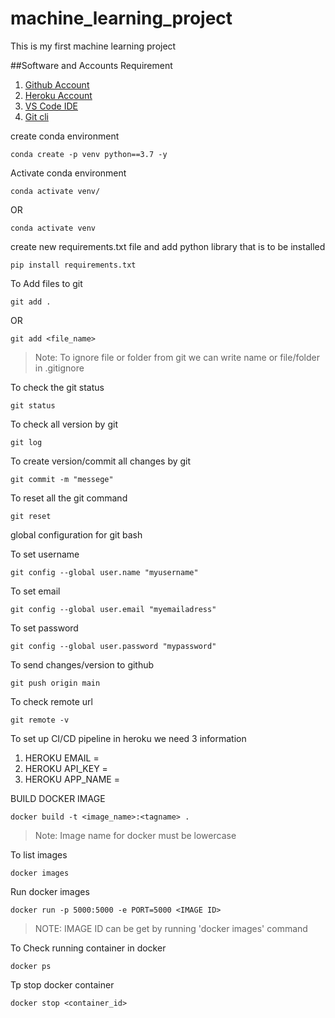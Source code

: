 # machine_learning_project
This is my first machine learning project

##Software and Accounts Requirement
1. [Github Account](https://github.com)
2. [Heroku Account](https://dashboard.heroku.com/login)
3. [VS Code IDE](https://code.visualstudio.com/download)
4. [Git cli](https://git-scm.com/downloads)


create conda environment
```
conda create -p venv python==3.7 -y
```

Activate conda environment
```
conda activate venv/
```
OR
```
conda activate venv
```

create new requirements.txt file and add python library that is to be installed

```
pip install requirements.txt
```

To Add files to git
```
git add .
```

OR
```
git add <file_name>
```

>Note: To ignore file or folder from git we can write name or file/folder in .gitignore

To check the git status
```
git status
```

To check all version by git
```
git log
```

To create version/commit all changes by git
```
git commit -m "messege"
```

To reset all the git command
```
git reset
```

global configuration for git bash

To set username
```
git config --global user.name "myusername"
```

To set email
```
git config --global user.email "myemailadress"
```

To set password
```
git config --global user.password "mypassword"
```

To send changes/version to github
```
git push origin main
```

To check remote url
```
git remote -v
```

To set up CI/CD pipeline in heroku we need 3 information
1. HEROKU EMAIL = 
2. HEROKU API_KEY = 
3. HEROKU APP_NAME = 


BUILD DOCKER IMAGE
```
docker build -t <image_name>:<tagname> .
```

> Note: Image name for docker must be lowercase

To list images
```
docker images
```

Run docker images
```
docker run -p 5000:5000 -e PORT=5000 <IMAGE ID>
```
>NOTE: IMAGE ID can be get by running 'docker images' command

To Check running container in docker
```
docker ps
```

Tp stop docker container
```
docker stop <container_id>
```